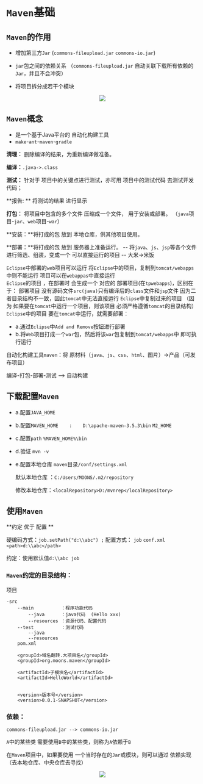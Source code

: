 # `Maven`基础



## `Maven`的作用

- 增加第三方`Jar`   (`commons-fileupload.jar`   `commons-io.jar`)
- `jar`包之间的依赖关系 （`commons-fileupload.jar` 自动关联下载所有依赖的`Jar`，并且不会冲突）

- 将项目拆分成若干个模块
<div align="center">
<img src="https://github.com/ZP-AlwaysWin/Java-Learn/blob/master/Maven%E5%AD%A6%E4%B9%A0%E7%AC%94%E8%AE%B0/Maven%E5%9B%BE%E7%89%87/%E9%A1%B9%E7%9B%AE%E6%A8%A1%E5%9D%97.png" />
</div>

## `Maven`概念
- 是一个基于Java平台的 自动化构建工具
- `make`-`ant`-`maven`-`gradle`

**清理：** 删除编译的结果，为重新编译做准备。

**编译：**`.java->.class`

**测试：** 针对于 项目中的关键点进行测试，亦可用 项目中的测试代码 去测试开发代码；

**报告: ** 将测试的结果 进行显示

**打包：** 将项目中包含的多个文件 压缩成一个文件， 用于安装或部署。 （`java`项目-`jar`、`web`项目-`war`）

**安装：**将打成的包  放到  本地仓库，供其他项目使用。

**部署：**将打成的包  放到  服务器上准备运行。
-- 将`java`、`js`、`jsp`等各个文件 进行筛选、组装，变成一个 可以直接运行的项目
-- 大米->米饭


`Eclipse`中部署的`web`项目可以运行
将`Eclipse`中的项目，复制到`tomcat/webapps`中则不能运行
项目可以在`webappas`中直接运行
​	
`Eclipse`的项目 ，在部署时 会生成一个 对应的 部署项目(在`tpwebapps`)，区别在于： 部署项目 没有源码文件`src(java)`只有编译后的`class`文件和`jsp`文件
因为二者目录结构不一致，因此`tomcat`中无法直接运行 `Eclipse`中复制过来的项目 （因为 如果要在`tomcat`中运行一个项目，则该项目 必须严格遵循`tomcat`的目录结构）
​	
`Eclipse`中的项目 要在`tomcat`中运行，就需要部署： 

- a.通过`Eclipse`中`Add and Remove`按钮进行部署
- b.将`Web`项目打成一个`war`包，然后将该`war`包复制到`tomcat/webapps`中 即可执行运行


 自动化构建工具`maven`：将 原材料（`java`、`js`、`css`、`html`、图片）->产品（可发布项目）

 编译-打包-部署-测试   --> 自动构建



## 下载配置`Maven`

- a.配置`JAVA_HOME`
- b.配置`MAVEN_HOME    :    D:\apache-maven-3.5.3\bin`
	`M2_HOME`
- c.配置`path`
	`%MAVEN_HOME%\bin`
- d.验证
	`mvn -v`
- e.配置本地仓库  `maven`目录`/conf/settings.xml`
	
	默认本地仓库 ：`C:/Users/MOONS/.m2/repository`
	
	修改本地仓库：`<localRepository>D:/mvnrep</localRepository>`
	
## 使用`Maven`

**约定 优于 配置 **

硬编码方式：`job.setPath("d:\\abc") ;`
配置方式：
​	`job`
​	`conf.xml     <path>d:\\abc</path>`

约定：使用默认值`d:\\abc`
​	`job`


### `Maven`约定的目录结构：
项目
```
-src				
	--main			：程序功能代码
		--java		：java代码  (Hello xxx)
		--resources ：资源代码、配置代码
	--test			：测试代码
		--java			
		--resources	
	pom.xml
```

```
	<groupId>域名翻转.大项目名</groupId>
	<groupId>org.moons.maven</groupId>
	
	<artifactId>子模块名</artifactId>
	<artifactId>HelloWorld</artifactId>


	<version>版本号</version>
	<version>0.0.1-SNAPSHOT</version>
```


### 依赖：
`commons-fileupload.jar --> commons-io.jar`

`A`中的某些类 需要使用`B`中的某些类，则称为`A`依赖于`B`

在`Maven`项目中，如果要使用 一个当时存在的`Jar`或模块，则可以通过 依赖实现（去本地仓库、中央仓库去寻找）

<div align="center">
<img src="https://github.com/ZP-AlwaysWin/Java-Learn/blob/master/Maven%E5%AD%A6%E4%B9%A0%E7%AC%94%E8%AE%B0/Maven%E5%9B%BE%E7%89%87/%E6%9C%AC%E5%9C%B0%E4%BB%93%E5%BA%93.png" />
</div>
